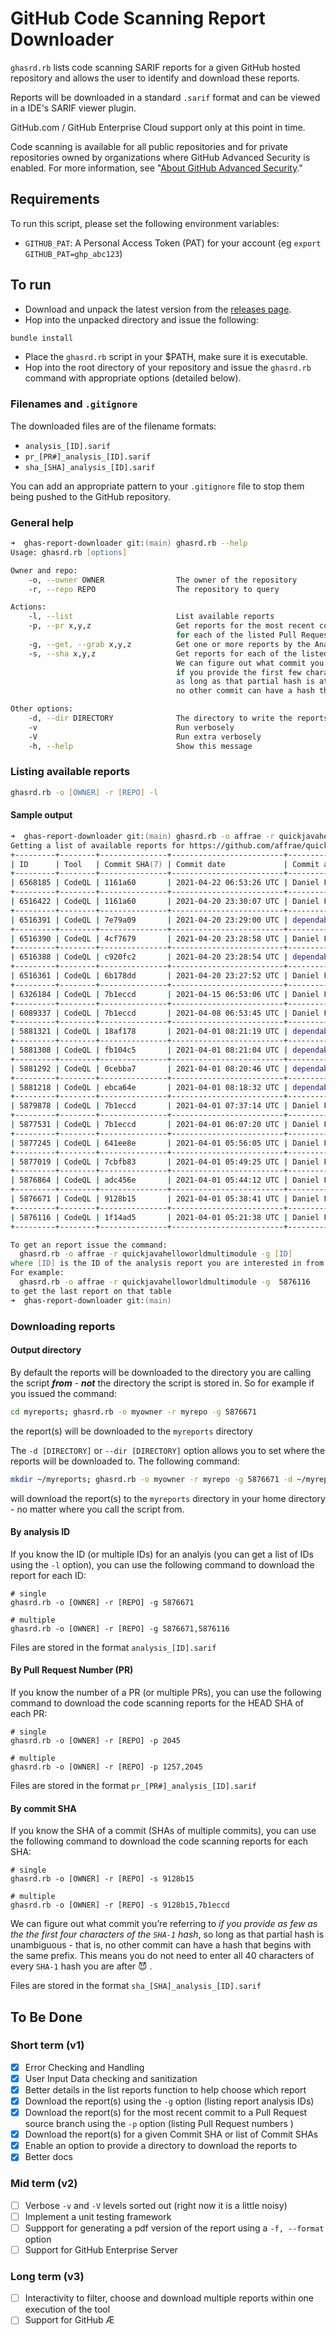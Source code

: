 # GitHub Code Scanning Report Downloader

`ghasrd.rb` lists code scanning SARIF reports for a given GitHub hosted repository and allows the user to identify and download these reports.

Reports will be downloaded in a standard `.sarif` format and can be viewed in a IDE's SARIF viewer plugin.

GitHub.com / GitHub Enterprise Cloud support only at this point in time.

Code scanning is available for all public repositories and for private repositories owned by organizations where GitHub Advanced Security is enabled. For more information, see "[About GitHub Advanced Security](https://docs.github.com/en/github/getting-started-with-github/about-github-advanced-security)."

## Requirements

To run this script, please set the following environment variables:

- `GITHUB_PAT`: A Personal Access Token (PAT) for your account (eg `export GITHUB_PAT=ghp_abc123`)

## To run

- Download and unpack the latest version from the [releases page](https://github.com/affrae/ghas-report-downloader/releases).
- Hop into the unpacked directory and issue the following:

``` zsh
bundle install
```

- Place the `ghasrd.rb` script in your $PATH, make sure it is executable.
- Hop into the root directory of your repository and issue the `ghasrd.rb` command with appropriate options (detailed below).

### Filenames and `.gitignore`

The downloaded files are of the filename formats:

- `analysis_[ID].sarif`
- `pr_[PR#]_analysis_[ID].sarif`
- `sha_[SHA]_analysis_[ID].sarif`

You can add an appropriate pattern to your `.gitignore` file to stop them being pushed to the GitHub repository.

### General help

```zsh
➜  ghas-report-downloader git:(main) ghasrd.rb --help
Usage: ghasrd.rb [options]

Owner and repo:
    -o, --owner OWNER                The owner of the repository
    -r, --repo REPO                  The repository to query

Actions:
    -l, --list                       List available reports
    -p, --pr x,y,z                   Get reports for the most recent commit on the source branch
                                     for each of the listed Pull Request numbers
    -g, --get, --grab x,y,z          Get one or more reports by the Analysis Report ID.
    -s, --sha x,y,z                  Get reports for each of the listed Commit SHAs
                                     We can figure out what commit you’re referring to
                                     if you provide the first few characters of the SHA-1 hash,
                                     as long as that partial hash is at least four characters long and
                                     no other commit can have a hash that begins with the same prefix.

Other options:
    -d, --dir DIRECTORY              The directory to write the reports to
    -v                               Run verbosely
    -V                               Run extra verbosely
    -h, --help                       Show this message  
```

### Listing available reports

``` zsh
ghasrd.rb -o [OWNER] -r [REPO] -l
```

#### Sample output

``` zsh
➜  ghas-report-downloader git:(main) ghasrd.rb -o affrae -r quickjavahelloworldmultimodule -l        
Getting a list of available reports for https://github.com/affrae/quickjavahelloworldmultimodule...done.
+---------+--------+---------------+-------------------------+-----------------+-----------------------------------------+
| ID      | Tool   | Commit SHA(7) | Commit date             | Commit author   | Commit message                          |
+---------+--------+---------------+-------------------------+-----------------+-----------------------------------------+
| 6568185 | CodeQL | 1161a60       | 2021-04-22 06:53:26 UTC | Daniel Figucio  | Update README.md                        |
+---------+--------+---------------+-------------------------+-----------------+-----------------------------------------+
| 6516422 | CodeQL | 1161a60       | 2021-04-20 23:30:07 UTC | Daniel Figucio  | Update README.md                        |
+---------+--------+---------------+-------------------------+-----------------+-----------------------------------------+
| 6516391 | CodeQL | 7e79a09       | 2021-04-20 23:29:00 UTC | dependabot[bot] | Bump junit from 4.11 to 4.13.1 in /w... |
+---------+--------+---------------+-------------------------+-----------------+-----------------------------------------+
| 6516390 | CodeQL | 4cf7679       | 2021-04-20 23:28:58 UTC | Daniel Figucio  | Merge pull request #1 from affrae/de... |
+---------+--------+---------------+-------------------------+-----------------+-----------------------------------------+
| 6516388 | CodeQL | c920fc2       | 2021-04-20 23:28:54 UTC | dependabot[bot] | Bump junit from 4.11 to 4.13.1 in /w... |
+---------+--------+---------------+-------------------------+-----------------+-----------------------------------------+
| 6516361 | CodeQL | 6b178dd       | 2021-04-20 23:27:52 UTC | Daniel Figucio  | Merge pull request #4 from affrae/de... |
+---------+--------+---------------+-------------------------+-----------------+-----------------------------------------+
| 6326184 | CodeQL | 7b1eccd       | 2021-04-15 06:53:06 UTC | Daniel Figucio  | Update App.java                         |
+---------+--------+---------------+-------------------------+-----------------+-----------------------------------------+
| 6089337 | CodeQL | 7b1eccd       | 2021-04-08 06:53:45 UTC | Daniel Figucio  | Update App.java                         |
+---------+--------+---------------+-------------------------+-----------------+-----------------------------------------+
| 5881321 | CodeQL | 18af178       | 2021-04-01 08:21:19 UTC | dependabot[bot] | Merge eaf1ca73915a559e783378d39eecc5... |
+---------+--------+---------------+-------------------------+-----------------+-----------------------------------------+
| 5881308 | CodeQL | fb104c5       | 2021-04-01 08:21:04 UTC | dependabot[bot] | Merge ac1fac1fcb823b254cd51b36821379... |
+---------+--------+---------------+-------------------------+-----------------+-----------------------------------------+
| 5881292 | CodeQL | 0cebba7       | 2021-04-01 08:20:46 UTC | dependabot[bot] | Merge 1479c0dee564a5ec9dbc8d82b225da... |
+---------+--------+---------------+-------------------------+-----------------+-----------------------------------------+
| 5881218 | CodeQL | ebca64e       | 2021-04-01 08:18:32 UTC | dependabot[bot] | Merge fb39ac581dfefccd29e9233316b925... |
+---------+--------+---------------+-------------------------+-----------------+-----------------------------------------+
| 5879878 | CodeQL | 7b1eccd       | 2021-04-01 07:37:14 UTC | Daniel Figucio  | Update App.java                         |
+---------+--------+---------------+-------------------------+-----------------+-----------------------------------------+
| 5877531 | CodeQL | 7b1eccd       | 2021-04-01 06:07:20 UTC | Daniel Figucio  | Update App.java                         |
+---------+--------+---------------+-------------------------+-----------------+-----------------------------------------+
| 5877245 | CodeQL | 641ee8e       | 2021-04-01 05:56:05 UTC | Daniel Figucio  | Update App.java                         |
+---------+--------+---------------+-------------------------+-----------------+-----------------------------------------+
| 5877019 | CodeQL | 7cbfb83       | 2021-04-01 05:49:25 UTC | Daniel Figucio  | Update codeql-analysis.yml              |
+---------+--------+---------------+-------------------------+-----------------+-----------------------------------------+
| 5876864 | CodeQL | adc456e       | 2021-04-01 05:44:12 UTC | Daniel Figucio  | added custom config to codeql analys... |
+---------+--------+---------------+-------------------------+-----------------+-----------------------------------------+
| 5876671 | CodeQL | 9128b15       | 2021-04-01 05:38:41 UTC | Daniel Figucio  | added a custom query                    |
+---------+--------+---------------+-------------------------+-----------------+-----------------------------------------+
| 5876116 | CodeQL | 1f14ad5       | 2021-04-01 05:21:38 UTC | Daniel Figucio  | Create codeql-analysis.yml              |
+---------+--------+---------------+-------------------------+-----------------+-----------------------------------------+

To get an report issue the command:
  ghasrd.rb -o affrae -r quickjavahelloworldmultimodule -g [ID]
where [ID] is the ID of the analysis report you are interested in from the table above.
For example:
  ghasrd.rb -o affrae -r quickjavahelloworldmultimodule -g  5876116 
to get the last report on that table                                                                                                                 /6.2s
➜  ghas-report-downloader git:(main) 
```

### Downloading reports

#### Output directory

By default the reports will be downloaded to the directory you are calling the script **_from_** - **_not_** the directory the script is stored in.
So for example if you issued the command:

``` zsh
cd myreports; ghasrd.rb -o myowner -r myrepo -g 5876671
```

the report(s) will be downloaded to the `myreports` directory

The `-d [DIRECTORY]` or `--dir [DIRECTORY]` option allows you to set where the reports will be downloaded to. The following command:

``` zsh
mkdir ~/myreports; ghasrd.rb -o myowner -r myrepo -g 5876671 -d ~/myreports
```

will download the report(s) to the `myreports` directory in your home directory - no matter where you call the script from.
#### By analysis ID

If you know the ID (or multiple IDs) for an analyis (you can get a list of IDs using the `-l` option), you can use the following command to download the report for each ID:

``` shell
# single
ghasrd.rb -o [OWNER] -r [REPO] -g 5876671

# multiple
ghasrd.rb -o [OWNER] -r [REPO] -g 5876671,5876116

```

Files are stored in the format `analysis_[ID].sarif`

#### By Pull Request Number (PR)

If you know the number of a PR (or multiple PRs), you can use the following command to download the code scanning reports for the HEAD SHA of each PR:

``` shell
# single
ghasrd.rb -o [OWNER] -r [REPO] -p 2045

# multiple
ghasrd.rb -o [OWNER] -r [REPO] -p 1257,2045
```

Files are stored in the format `pr_[PR#]_analysis_[ID].sarif`

#### By commit SHA

If you know the SHA of a commit (SHAs of multiple commits), you can use the following command to download the code scanning reports for each SHA:

``` shell
# single
ghasrd.rb -o [OWNER] -r [REPO] -s 9128b15

# multiple
ghasrd.rb -o [OWNER] -r [REPO] -s 9128b15,7b1eccd
```

We can figure out what commit you’re referring to *if you provide as few as the the first four characters of the `SHA-1` hash*, so long as that partial hash is  unambiguous - that is, no other commit can have a hash that begins with the same prefix. This means you do not need to enter all 40 characters of every `SHA-1` hash you are after :smiling_imp:&nbsp;.

Files are stored in the format `sha_[SHA]_analysis_[ID].sarif`

## To Be Done

### Short term (v1)

- [x] Error Checking and Handling
- [x] User Input Data checking and sanitization
- [x] Better details in the list reports function to help choose which report
- [x] Download the report(s) using the `-g` option (listing report analysis IDs)
- [x] Download the report(s) for the most recent commit to a Pull Request source branch using the `-p` option (listing Pull Request numbers )
- [x] Download the report(s) for a given Commit SHA or list of Commit SHAs
- [x] Enable an option to provide a directory to download the reports to
- [x] Better docs

### Mid term (v2)

- [ ] Verbose `-v` and `-V` levels sorted out (right now it is a little noisy)
- [ ] Implement a unit testing framework
- [ ] Suppport for generating a pdf version of the report using a `-f, --format` option
- [ ] Support for GitHub Enterprise Server

### Long term (v3)

- [ ] Interactivity to filter, choose and download multiple reports within one execution of the tool
- [ ] Support for GitHub Æ
